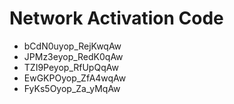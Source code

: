# Network Activation Code
* bCdN0uyop_RejKwqAw
* JPMz3eyop_RedK0qAw
* TZI9Peyop_RfUpQqAw
* EwGKPOyop_ZfA4wqAw
* FyKs5Oyop_Za_yMqAw